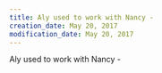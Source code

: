 ```yaml
---
title: Aly used to work with Nancy -
creation_date: May 20, 2017
modification_date: May 20, 2017
---
```



Aly used to work with Nancy - 
